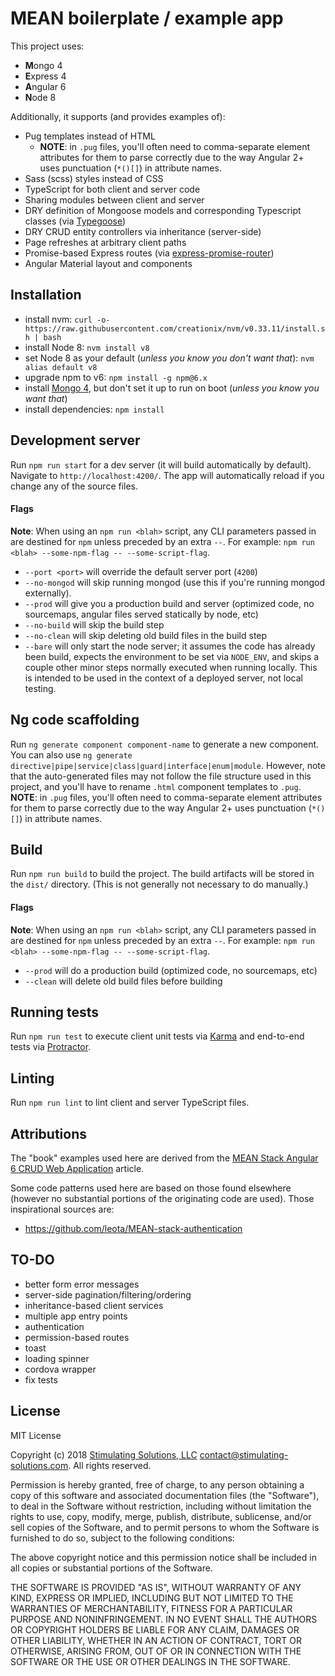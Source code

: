# MEAN boilerplate / example app

This project uses:
* **M**ongo 4
* **E**xpress 4
* **A**ngular 6
* **N**ode 8

Additionally, it supports (and provides examples of):
* Pug templates instead of HTML
  * **NOTE**: in `.pug` files, you'll often need to comma-separate element attributes for them to parse correctly due
to the way Angular 2+ uses punctuation (`*()[]`) in attribute names.
* Sass (scss) styles instead of CSS
* TypeScript for both client and server code
* Sharing modules between client and server
* DRY definition of Mongoose models and corresponding Typescript classes (via [Typegoose](https://github.com/szokodiakos/typegoose))
* DRY CRUD entity controllers via inheritance (server-side)
* Page refreshes at arbitrary client paths
* Promise-based Express routes (via [express-promise-router](https://github.com/express-promise-router/express-promise-router))
* Angular Material layout and components


## Installation

* install nvm: `curl -o- https://raw.githubusercontent.com/creationix/nvm/v0.33.11/install.sh | bash`
* install Node 8: `nvm install v8`
* set Node 8 as your default (*unless you know you don't want that*): `nvm alias default v8`
* upgrade npm to v6: `npm install -g npm@6.x`
* install [Mongo 4](https://www.mongodb.com/download-center?jmp=nav#community), but don't set it up to run on boot
(*unless you know you want that*)
* install dependencies: `npm install`


## Development server

Run `npm run start` for a dev server (it will build automatically by default). Navigate to `http://localhost:4200/`.
The app will automatically reload if you change any of the source files.

#### Flags
**Note**: When using an `npm run <blah>` script, any CLI parameters passed in are destined for `npm` unless preceded
by an extra `--`. For example: `npm run <blah> --some-npm-flag -- --some-script-flag`.
* `--port <port>` will override the default server port (`4200`)
* `--no-mongod` will skip running mongod (use this if you're running mongod externally).
* `--prod` will give you a production build and server (optimized code, no sourcemaps, angular files served statically by
node, etc)
* `--no-build` will skip the build step
* `--no-clean` will skip deleting old build files in the build step
* `--bare` will only start the node server; it assumes the code has already been build, expects the environment to be 
set via `NODE_ENV`, and skips a couple other minor steps normally executed when running locally.  This is intended to be
used in the context of a deployed server, not local testing.


## Ng code scaffolding

Run `ng generate component component-name` to generate a new component. You can also use 
`ng generate directive|pipe|service|class|guard|interface|enum|module`. However, note that the auto-generated files may not
follow the file structure used in this project, and you'll have to rename `.html` component templates to `.pug`.
**NOTE**: in `.pug` files, you'll often need to comma-separate element attributes for them to parse correctly due to the way
Angular 2+ uses punctuation (`*()[]`) in attribute names.


## Build

Run `npm run build` to build the project. The build artifacts will be stored in the `dist/` directory. (This is not generally
not necessary to do manually.)

#### Flags
**Note**: When using an `npm run <blah>` script, any CLI parameters passed in are destined for `npm` unless preceded
by an extra `--`. For example: `npm run <blah> --some-npm-flag -- --some-script-flag`.
* `--prod` will do a production build (optimized code, no sourcemaps, etc)
* `--clean` will delete old build files before building


## Running tests

Run `npm run test` to execute client unit tests via [Karma](https://karma-runner.github.io) and end-to-end tests via
[Protractor](http://www.protractortest.org/).


## Linting

Run `npm run lint` to lint client and server TypeScript files.


## Attributions

The "book" examples used here are derived from the 
[MEAN Stack Angular 6 CRUD Web Application](https://www.djamware.com/post/5b00bb9180aca726dee1fd6d/mean-stack-angular-6-crud-web-application) 
article.

Some code patterns used here are based on those found elsewhere (however no substantial portions
of the originating code are used).  Those inspirational sources are:
* https://github.com/leota/MEAN-stack-authentication


## TO-DO

* better form error messages
* server-side pagination/filtering/ordering
* inheritance-based client services
* multiple app entry points
* authentication
* permission-based routes
* toast
* loading spinner
* cordova wrapper
* fix tests

## License

MIT License

Copyright (c) 2018 [Stimulating Solutions, LLC](https://www.stimulating-solutions.com/) <contact@stimulating-solutions.com>.
All rights reserved.

Permission is hereby granted, free of charge, to any person obtaining a copy
of this software and associated documentation files (the "Software"), to deal
in the Software without restriction, including without limitation the rights
to use, copy, modify, merge, publish, distribute, sublicense, and/or sell
copies of the Software, and to permit persons to whom the Software is
furnished to do so, subject to the following conditions:

The above copyright notice and this permission notice shall be included in all
copies or substantial portions of the Software.

THE SOFTWARE IS PROVIDED "AS IS", WITHOUT WARRANTY OF ANY KIND, EXPRESS OR
IMPLIED, INCLUDING BUT NOT LIMITED TO THE WARRANTIES OF MERCHANTABILITY,
FITNESS FOR A PARTICULAR PURPOSE AND NONINFRINGEMENT. IN NO EVENT SHALL THE
AUTHORS OR COPYRIGHT HOLDERS BE LIABLE FOR ANY CLAIM, DAMAGES OR OTHER
LIABILITY, WHETHER IN AN ACTION OF CONTRACT, TORT OR OTHERWISE, ARISING FROM,
OUT OF OR IN CONNECTION WITH THE SOFTWARE OR THE USE OR OTHER DEALINGS IN THE
SOFTWARE.
